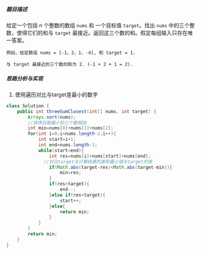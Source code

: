 ##### 题目描述

给定一个包括 n 个整数的数组 ```nums``` 和 一个目标值 ```target```。找出 ```nums``` 中的三个整数，使得它们的和与 ```target``` 最接近。返回这三个数的和。假定每组输入只存在唯一答案。

```
例如，给定数组 nums = [-1，2，1，-4], 和 target = 1.

与 target 最接近的三个数的和为 2. (-1 + 2 + 1 = 2).
```

##### 思路分析与实现

1. 使用遍历对比与target差最小的数字

```java
class Solution {
    public int threeSumClosest(int[] nums, int target) {
        Arrays.sort(nums);
      	//排序后取最小的三个数相加
        int min=nums[0]+nums[1]+nums[2];
        for(int i=0;i<nums.length-2;i++){
            int start=i+1;
            int end=nums.length-1;
            while(start<end){
                int res=nums[i]+nums[start]+nums[end];
              //对比target与计算结果的差和最小值与target的差
                if(Math.abs(target-res)<Math.abs(target-min)){
                    min=res;
                }
                if(res>target){
                    end--;
                }else if(res<target){
                    start++;
                }else{
                    return min;
                }
            }
        }
        return min;
    }
}
```




